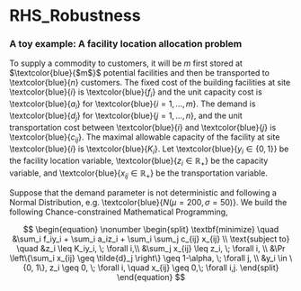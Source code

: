 # RHS_Robustness
### A toy example: A facility location allocation problem

To supply a commodity to customers, it will be $`m`$ first stored at  $`\textcolor{blue}{$m$}`$ 
potential facilities and then be transported to \textcolor{blue}{$n$} customers. 
The fixed cost of the building facilities at site \textcolor{blue}{$i$} is 
\textcolor{blue}{$f_i$} and the unit capacity cost is \textcolor{blue}{$a_i$}
for \textcolor{blue}{$i = 1,\ldots,m$}. The demand is \textcolor{blue}{$d_j$} for
\textcolor{blue}{$j = 1, \ldots, n$}, and the unit transportation cost between
\textcolor{blue}{$i$} and \textcolor{blue}{$j$} is \textcolor{blue}{$c_{ij}$}.
The maximal allowable capacity of the facility at site \textcolor{blue}{$i$} 
is \textcolor{blue}{$K_i$}. Let \textcolor{blue}{$y_i \in \{0, 1\}$} be the 
facility location variable, \textcolor{blue}{$z_i \in \mathbb{R}_+$} be the
capacity variable, and \textcolor{blue}{$x_{ij} \in \mathbb{R}_+$} be the 
transportation variable.

Suppose that the demand parameter is not deterministic and following a Normal 
Distribution, e.g. \textcolor{blue}{$N(\mu=200,\sigma=50)$}.
We build the following Chance-constrained Mathematical Programming,


$$
\begin{equation}
\nonumber
\begin{split}
\textbf{minimize} \quad &\sum_i f_iy_i + \sum_i a_iz_i + \sum_i \sum_j c_{ij} x_{ij} \\
\text{subject to} \quad &z_i \leq K_iy_i, \; \forall i,\\
&\sum_j  x_{ij} \leq z_i, \; \forall i, \\
&\Pr \left\{\sum_i  x_{ij} \geq \tilde{d}_j \right\} \geq 1-\alpha, \; \forall j, \\
&y_i \in \{0, 1\}, z_i \geq 0, \; \forall i, \quad x_{ij} \geq 0,\; \forall i,j. 
\end{split}
\end{equation}
$$